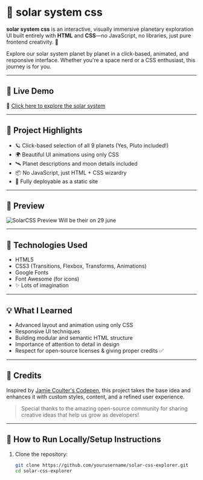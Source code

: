 # 🌌 solar system css

**solar system css** is an interactive, visually immersive planetary exploration UI built entirely with **HTML** and **CSS**—no JavaScript, no libraries, just pure frontend creativity. 🚀

Explore our solar system planet by planet in a click-based, animated, and responsive interface. Whether you're a space nerd or a CSS enthusiast, this journey is for you.

---

## 🚀 Live Demo

🔗 [Click here to explore the solar system](https://rajatsw.github.io/solar_system_css/)


---

## 🧠 Project Highlights

- 🪐 Click-based selection of all 9 planets (Yes, Pluto included!)
- 🌍 Beautiful UI animations using only CSS
- 🛰️ Planet descriptions and moon details included
- 📦 No JavaScript, just HTML + CSS wizardry
- 🎯 Fully deployable as a static site

---

## 📸 Preview

![SolarCSS Preview]() Will be their on 29 june

---

## 🔧 Technologies Used

- HTML5
- CSS3 (Transitions, Flexbox, Transforms, Animations)
- Google Fonts
- Font Awesome (for icons)
- ✨ Lots of imagination

---

## 💡 What I Learned

- Advanced layout and animation using only CSS
- Responsive UI techniques
- Building modular and semantic HTML structure
- Importance of attention to detail in design
- Respect for open-source licenses & giving proper credits ✅

---

## 🙌 Credits

Inspired by [Jamie Coulter's Codepen](https://codepen.io/jcoulterdesign/pen/ZxXbeP), this project takes the base idea and enhances it with custom styles, content, and a refined user experience.
> Special thanks to the amazing open-source community for sharing creative ideas that help us grow as developers!

---

## 📁 How to Run Locally/Setup Instructions

1. Clone the repository:
   ```bash
   git clone https://github.com/yourusername/solar-css-explorer.git
   cd solar-css-explorer
